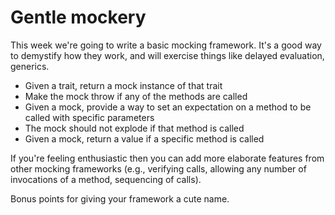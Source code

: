 # Gentle mockery

This week we're going to write a basic mocking framework. It's a good way to demystify how they work, and will exercise
things like delayed evaluation, generics.

- Given a trait, return a mock instance of that trait
- Make the mock throw if any of the methods are called
- Given a mock, provide a way to set an expectation on a method to be called with specific parameters
- The mock should not explode if that method is called
- Given a mock, return a value if a specific method is called

If you're feeling enthusiastic then you can add more elaborate features from other mocking frameworks (e.g., verifying
calls, allowing any number of invocations of a method, sequencing of calls).

Bonus points for giving your framework a cute name.
